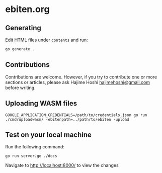 # ebiten.org

## Generating

Edit HTML files under `contents` and run:

```sh
go generate .
```

## Contributions

Contributions are welcome. However, if you try to contribute one or more sections or articles, please ask Hajime Hoshi <hajimehoshi@gmail.com> before writing.

## Uploading WASM files

```
GOOGLE_APPLICATION_CREDENTIALS=/path/to/credentials.json go run ./cmd/uploadwasm/ -ebitenpath=../path/to/ebiten -upload
```

## Test on your local machine

Run the following command:
```
go run server.go ./docs
```

Navigate to [http://localhost:8000/](http://localhost:8000/) to view the changes
